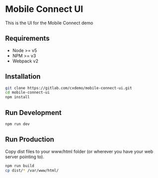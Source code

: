 # Mobile Connect UI
This is the UI for the Mobile Connect demo

## Requirements
  * Node >= v5
  * NPM >= v3
  * Webpack v2

## Installation
```sh
git clone https://gitlab.com/cxdemo/mobile-connect-ui.git
cd mobile-connect-ui
npm install
```

## Run Development
```sh
npm run dev
```

## Run Production
Copy dist files to your www/html folder (or wherever you have your web server pointing to).
```sh
npm run build
cp dist/* /var/www/html/
```
